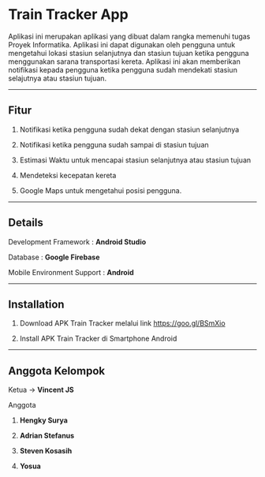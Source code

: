 # Train Tracker App
Aplikasi ini merupakan aplikasi yang dibuat dalam rangka memenuhi tugas Proyek Informatika. Aplikasi ini dapat digunakan oleh pengguna untuk mengetahui lokasi stasiun selanjutnya dan stasiun tujuan ketika pengguna menggunakan sarana transportasi kereta. Aplikasi ini akan memberikan notifikasi kepada pengguna ketika pengguna sudah mendekati stasiun selajutnya atau stasiun tujuan.

---

## **Fitur**

1. Notifikasi ketika pengguna sudah dekat dengan stasiun selanjutnya

2. Notifikasi ketika pengguna sudah sampai di stasiun tujuan

3. Estimasi Waktu untuk mencapai stasiun selanjutnya atau stasiun tujuan

4. Mendeteksi kecepatan kereta

5. Google Maps untuk mengetahui posisi pengguna.


---

## **Details**

Development Framework : **Android Studio**

Database : **Google Firebase**

Mobile Environment Support : **Android**

---

## **Installation**

1. Download APK Train Tracker melalui link https://goo.gl/BSmXio

2. Install APK Train Tracker di Smartphone Android

---
## **Anggota Kelompok**

Ketua -> **Vincent JS**

Anggota

1. **Hengky Surya**

2. **Adrian Stefanus**

3. **Steven Kosasih**

4. **Yosua**
